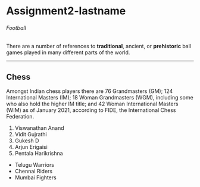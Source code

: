 # Assignment2-lastname
###### Football
There are a number of references to **traditional**, ancient, or **prehistoric** ball games played in many different parts of the world.

---
## Chess
Amongst Indian chess players there are 76 Grandmasters (GM); 124 International Masters (IM); 18 Woman Grandmasters (WGM), including some who also hold the higher IM title; and 42 Woman International Masters (WIM) as of January 2021, according to FIDE, the International Chess Federation.
1. Viswanathan Anand
2. Vidit Gujrathi
3. Gukesh D
4. Arjun Erigaisi
5. Pentala Harikrishna

- Telugu Warriors
- Chennai Riders
- Mumbai Fighters


